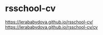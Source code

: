 # rsschool-cv

https://lerababydova.github.io/rsschool-cv/
https://lerababydova.github.io/rsschool-cv/cv
